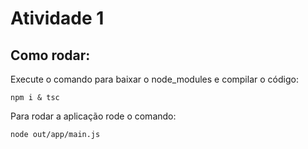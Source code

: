 # Atividade 1

## Como rodar:

Execute o comando para baixar o node_modules e compilar o código:

    npm i & tsc

Para rodar a aplicação rode o comando:

    node out/app/main.js
